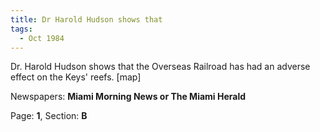 ```yaml
---  
title: Dr Harold Hudson shows that  
tags:  
  - Oct 1984  
---  
```

  
Dr. Harold Hudson shows that the Overseas Railroad has had an adverse effect on the Keys' reefs. [map]  
  
Newspapers: **Miami Morning News or The Miami Herald**  
  
Page: **1**, Section: **B** 
